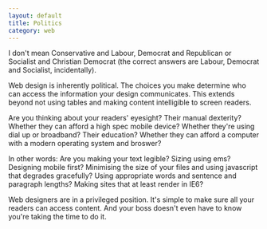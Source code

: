 ```yaml
---
layout: default
title: Politics
category: web
---
```


I don't mean Conservative and Labour, Democrat and Republican or Socialist and Christian Democrat (the correct answers are Labour, Democrat and Socialist, incidentally).

Web design is inherently political. The choices you make determine who can access the information your design communicates. This extends beyond not using tables and making content intelligible to screen readers.

Are you thinking about your readers' eyesight? Their manual dexterity? Whether they can afford a high spec mobile device? Whether they're using dial up or broadband? Their education? Whether they can afford a computer with a modern operating system and broswer?

In other words: Are you making your text legible? Sizing using ems? Designing mobile first? Minimising the size of your files and using javascript that degrades gracefully? Using appropriate words and sentence and paragraph lengths? Making sites that at least render in IE6?

Web designers are in a privileged position. It's simple to make sure all your readers can access content. And your boss doesn't even have to know you're taking the time to do it.
